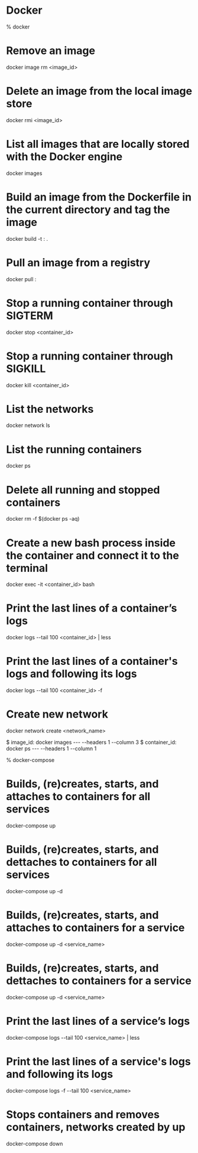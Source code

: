 # Docker

% docker

# Remove an image
docker image rm <image_id>

# Delete an image from the local image store
docker rmi <image_id>

# List all images that are locally stored with the Docker engine
docker images

# Build an image from the Dockerfile in the current directory and tag the image
docker build -t <image>:<version> .

# Pull an image from a registry
docker pull <image>:<version>

# Stop a running container through SIGTERM
docker stop <container_id>

# Stop a running container through SIGKILL
docker kill <container_id>

# List the networks
docker network ls

# List the running containers
docker ps

# Delete all running and stopped containers
docker rm -f $(docker ps -aq)

# Create a new bash process inside the container and connect it to the terminal
docker exec -it <container_id> bash

# Print the last lines of a container’s logs
docker logs --tail 100 <container_id> | less

# Print the last lines of a container's logs and following its logs
docker logs --tail 100 <container_id> -f

# Create new network
docker network create <network_name>

$ image_id: docker images --- --headers 1 --column 3
$ container_id: docker ps --- --headers 1 --column 1



% docker-compose

# Builds, (re)creates, starts, and attaches to containers for all services
docker-compose up

# Builds, (re)creates, starts, and dettaches to containers for all services
docker-compose up -d

# Builds, (re)creates, starts, and attaches to containers for a service
docker-compose up -d <service_name>

# Builds, (re)creates, starts, and dettaches to containers for a service
docker-compose up -d <service_name>

# Print the last lines of a service’s logs
docker-compose logs --tail 100 <service_name> | less

# Print the last lines of a service's logs and following its logs
docker-compose logs -f --tail 100 <service_name>

# Stops containers and removes containers, networks created by up
docker-compose down
